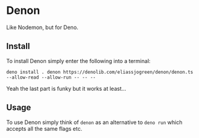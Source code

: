 # Denon

Like Nodemon, but for Deno.

## Install

To install Denon simply enter the following into a terminal:

`deno install . denon https://denolib.com/eliassjogreen/denon/denon.ts --allow-read --allow-run -- -- --`

Yeah the last part is funky but it works at least...

## Usage

To use Denon simply think of `denon` as an alternative to `deno run` which accepts all the same flags etc.

